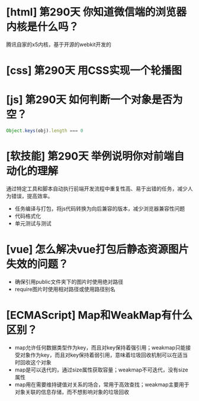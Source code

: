 # [html] 第290天 你知道微信端的浏览器内核是什么吗？

腾讯自家的x5内核，基于开源的webkit开发的

# [css] 第290天 用CSS实现一个轮播图

# [js] 第290天 如何判断一个对象是否为空？

```javascript
Object.keys(obj).length === 0
```

# [软技能] 第290天 举例说明你对前端自动化的理解 

通过特定工具和脚本自动执行前端开发流程中重复性高、易于出错的任务，减少人为错误，提高效率。
- 任务编译与打包，将js代码转换为向后兼容的版本，减少浏览器兼容性问题
- 代码格式化
- 单元测试与测试

# [vue] 怎么解决vue打包后静态资源图片失效的问题？

- 确保引用public文件夹下的图片时使用绝对路径
- require图片时使用相对路径或使用路径别名

# [ECMAScript] Map和WeakMap有什么区别？

- map允许任何数据类型作为key，而且对key保持着强引用；weakmap只能接受对象作为key，而且对key保持着弱引用，意味着垃圾回收机制可以在适当时回收这个对象
- map是可以迭代的，通过size属性获取容量；weakmap不可迭代，没有size属性
- map用在需要维持键值对关系的场合，常用于高效查找；weakmap主要用于对象关联的信息存储，而不想影响对象的垃圾回收
